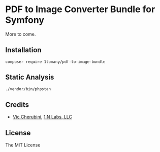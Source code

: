 # PDF to Image Converter Bundle for Symfony
More to come.

## Installation
```
composer require 1tomany/pdf-to-image-bundle
```

## Static Analysis
``` bash
./vendor/bin/phpstan
```

## Credits
- [Vic Cherubini](https://github.com/viccherubini), [1:N Labs, LLC](https://1tomany.com)

## License
The MIT License
